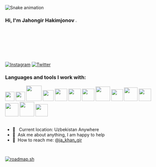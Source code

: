 <a href="https://visitcount.itsvg.in">
  <img src="https://visitcount.itsvg.in/api?id=JahongirHakimjonov&label=Profile%20Views&color=6&icon=5&pretty=false" alt=""/>
</a>

![Snake animation](https://github.com/mirsaid-mirzohidov/mirsaid-mirzohidov/blob/output/github-contribution-grid-snake.svg)

### Hi, I'm Jahongir Hakimjonov <img src="https://media.giphy.com/media/hvRJCLFzcasrR4ia7z/giphy.gif" width="3%">

[![Instagram](https://img.shields.io/badge/Instagram-%23E4405F.svg?logo=Instagram&logoColor=white)](https://instagram.com/ja_khan_gir) [![Twitter](https://img.shields.io/badge/Twitter-%231DA1F2.svg?logo=Twitter&logoColor=white)](https://twitter.com/@ja_khan_gir)

### Languages and tools I work with:

<div align="left">
    <img class="image-class" src="https://s3.dualstack.us-east-2.amazonaws.com/pythondotorg-assets/media/community/logos/python-logo-only.png" width="30px">
    <img src="https://static-00.iconduck.com/assets.00/django-icon-1606x2048-lwmw1z73.png" width="30px">
    <img src="https://cdn.hashnode.com/res/hashnode/image/upload/v1518503935975/S1_-_WePM.png" width="50px">
    <img src="https://www.postgresql.org/media/img/about/press/elephant.png" width="35px">
    <img src="https://avatars.githubusercontent.com/u/18133?s=280&v=4" width="40px">
    <img src="https://assets.ifttt.com/images/channels/2107379463/icons/monochrome_large.png" width="40px">
    <img src="https://upload.wikimedia.org/wikipedia/commons/thumb/a/ab/Logo-ubuntu_cof-orange-hex.svg/2048px-Logo-ubuntu_cof-orange-hex.svg.png" width="40px">
    <img src="https://cdn4.iconfinder.com/data/icons/logos-and-brands/512/97_Docker_logo_logos-512.png" width="47px">
    <img src="https://static-00.iconduck.com/assets.00/postman-icon-497x512-beb7sy75.png" width="38px">
    <img src="https://www.svgrepo.com/show/373924/nginx.svg" width="44px">
    <img src="https://img.icons8.com/?size=48&id=20909&format=png" width="40px">
    <img src="https://img.icons8.com/?size=48&id=21278&format=png" width="43px">
    <img src="https://uxwing.com/wp-content/themes/uxwing/download/brands-and-social-media/bootstrap-5-logo-icon.png" width="47px">
    <img src="https://cdn.worldvectorlogo.com/logos/fastapi.svg" width="40px">
</div>

<br />

- 📍 &nbsp; Current location: Uzbekistan Anywhere
- 📝&nbsp; Ask me about anything, I am happy to help
- 📨&nbsp; How to reach me: [@ja_khan_gir](https://t.me/ja_khan_gir)

<br />


<a href="https://roadmap.sh"><img src="https://api.roadmap.sh/v1-badge/wide/6592fa8cae22c12523071104?variant=dark" alt="roadmap.sh"/></a>
